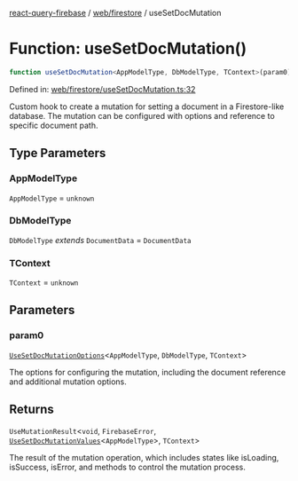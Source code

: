 [react-query-firebase](../../../modules.md) / [web/firestore](../index.md) / useSetDocMutation

# Function: useSetDocMutation()

```ts
function useSetDocMutation<AppModelType, DbModelType, TContext>(param0): UseMutationResult<void, FirebaseError, UseSetDocMutationValues<AppModelType>, TContext>
```

Defined in: [web/firestore/useSetDocMutation.ts:32](https://github.com/vpishuk/react-query-firebase/blob/43c0734068a570cd646254bb366ccd8007f7dfed/web/firestore/useSetDocMutation.ts#L32)

Custom hook to create a mutation for setting a document in a Firestore-like database.
The mutation can be configured with options and reference to specific document path.

## Type Parameters

### AppModelType

`AppModelType` = `unknown`

### DbModelType

`DbModelType` *extends* `DocumentData` = `DocumentData`

### TContext

`TContext` = `unknown`

## Parameters

### param0

[`UseSetDocMutationOptions`](../type-aliases/UseSetDocMutationOptions.md)\<`AppModelType`, `DbModelType`, `TContext`\>

The options for configuring the mutation, including the document reference and additional mutation options.

## Returns

`UseMutationResult`\<`void`, `FirebaseError`, [`UseSetDocMutationValues`](../type-aliases/UseSetDocMutationValues.md)\<`AppModelType`\>, `TContext`\>

The result of the mutation operation, which includes states like isLoading, isSuccess, isError, and methods to control the mutation process.
